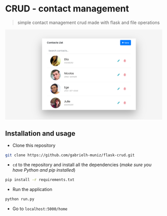 # CRUD - contact management

> simple contact management crud made with flask and file operations

![Image preview](/showcase.png)

## Installation and usage

* Clone this repository

```bash
git clone https://github.com/gabrielh-muniz/flask-crud.git
```

* `cd` to the repository and install all the dependencies (*make sure you have Python and pip installed*)

```bash
pip install -r requirements.txt
```

* Run the application

```bash
python run.py
```

* Go to `localhost:5000/home`
